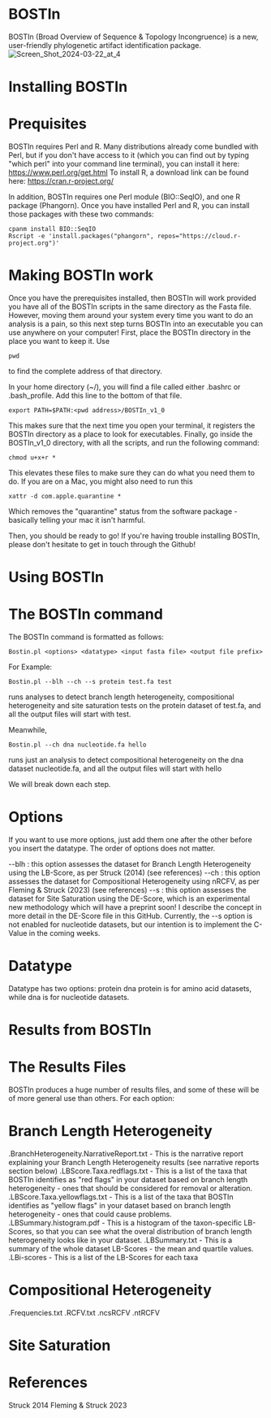 # BOSTIn
BOSTIn (Broad Overview of Sequence & Topology Incongruence) is a new, user-friendly phylogenetic artifact identification package.
![Screen_Shot_2024-03-22_at_4](https://github.com/JFFleming/BOSTIn/assets/84772413/352a827b-1935-4722-96c5-8bcf96a93263)

# Installing BOSTIn
# Prequisites
BOSTIn requires Perl and R. 
Many distributions already come bundled with Perl, but if you don't have access to it (which you can find out by typing "which perl" into your command line terminal), you can install it here:
https://www.perl.org/get.html
To install R, a download link can be found here:
https://cran.r-project.org/

In addition, BOSTIn requires one Perl module (BIO::SeqIO), and one R package (Phangorn). Once you have installed Perl and R, you can install those packages with these two commands:

```
cpanm install BIO::SeqIO
Rscript -e 'install.packages("phangorn", repos="https://cloud.r-project.org")'
```

# Making BOSTIn work
Once you have the prerequisites installed, then BOSTIn will work provided you have all of the BOSTIn scripts in the same directory as the Fasta file. However, moving them around your system every time you want to do an analysis is a pain, so this next step turns BOSTIn into an executable you can use anywhere on your computer!
First, place the BOSTIn directory in the place you want to keep it. Use
```
pwd
```
to find the complete address of that directory.

In your home directory (~/), you will find a file called either .bashrc or .bash_profile. Add this line to the bottom of that file.
```
export PATH=$PATH:<pwd address>/BOSTIn_v1_0
```
This makes sure that the next time you open your terminal, it registers the BOSTIn directory as a place to look for executables.
Finally, go inside the BOSTIn_v1_0 directory, with all the scripts, and run the following command:
```
chmod u+x+r *
```
This elevates these files to make sure they can do what you need them to do. If you are on a Mac, you might also need to run this
```
xattr -d com.apple.quarantine *
```
Which removes the "quarantine" status from the software package - basically telling your mac it isn't harmful.

Then, you should be ready to go! If you're having trouble installing BOSTIn, please don't hesitate to get in touch through the Github!

# Using BOSTIn
# The BOSTIn command
The BOSTIn command is formatted as follows:

```
Bostin.pl <options> <datatype> <input fasta file> <output file prefix>
```
For Example:
```
Bostin.pl --blh --ch --s protein test.fa test
```
runs analyses to detect branch length heterogeneity, compositional heterogeneity and site saturation tests on the protein dataset of test.fa, and all the output files will start with test.

Meanwhile,
```
Bostin.pl --ch dna nucleotide.fa hello
```
runs just an analysis to detect compositional heterogeneity on the dna dataset nucleotide.fa, and all the output files will start with hello

We will break down each step.

# Options
If you want to use more options, just add them one after the other before you insert the datatype. The order of options does not matter.

--blh : this option assesses the dataset for Branch Length Heterogeneity using the LB-Score, as per Struck (2014) (see references)
--ch : this option assesses the dataset for Compositional Heterogeneity using nRCFV, as per Fleming & Struck (2023) (see references)
--s : this option assesses the dataset for Site Saturation using the DE-Score, which is an experimental new methodology which will have a preprint soon! I describe the concept in more detail in the DE-Score file in this GitHub. Currently, the --s option is not enabled for nucleotide datasets, but our intention is to implement the C-Value in the coming weeks.

# Datatype
Datatype has two options:
protein
dna
protein is for amino acid datasets, while dna is for nucleotide datasets.

# Results from BOSTIn
# The Results Files
BOSTIn produces a huge number of results files, and some of these will be of more general use than others. For each option:

# Branch Length Heterogeneity
<prefix>.BranchHeterogeneity.NarrativeReport.txt  - This is the narrative report explaining your Branch Length Heterogeneity results (see narrative reports section below)
<prefix>.LBScore.Taxa.redflags.txt - This is a list of the taxa that BOSTIn identifies as "red flags" in your dataset based on branch length heterogeneity - ones that should be considered for removal or alteration.
<prefix>.LBScore.Taxa.yellowflags.txt	- This is a list of the taxa that BOSTIn identifies as "yellow flags" in your dataset based on branch length heterogeneity - ones that could cause problems.
<prefix>.LBSummary.histogram.pdf - This is a histogram of the taxon-specific LB-Scores, so that you can see what the overal distribution of branch length heterogeneity looks like in your dataset.
<prefix>.LBSummary.txt - This is a summary of the whole dataset LB-Scores - the mean and quartile values.
<prefix>.LBi-scores - This is a list of the LB-Scores for each taxa

# Compositional Heterogeneity
<prefix>.Frequencies.txt
<prefix>.RCFV.txt
<prefix>.ncsRCFV
<prefix>.ntRCFV


# Site Saturation

# References
Struck 2014
Fleming & Struck 2023
